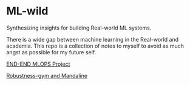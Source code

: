 # ML-wild
Synthesizing insights for building Real-world ML systems.

There is a wide gap between machine learning in the Real-world and academia. This repo is a collection of notes to myself to avoid as much angst as possible for my future self.

[END-END MLOPS Project](https://github.com/jacopotagliabue/you-dont-need-a-bigger-boat)

[Robustness-gym and Mandaline](https://www.youtube.com/watch?v=mNkqAZ54wGo)
